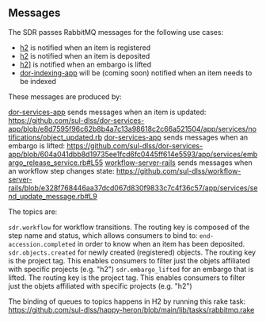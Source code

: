 ## Messages

The SDR passes RabbitMQ messages for the following use cases:

* [h2](index#h2) is notified when an item is registered
* [h2](index#h2) is notified when an item is deposited
* [h2](index#h2)] is notified when an embargo is lifted
* [dor-indexing-app](index#dor-indexing-app) will be (coming soon) notified when an item needs to be indexed

These messages are produced by:

[dor-services-app](index#dor-services-app)  sends messages when an item is updated: https://github.com/sul-dlss/dor-services-app/blob/e8d7595f96c62b8b4a7c13a98618c2c66a521504/app/services/notifications/object_updated.rb
[dor-services-app](index#dor-services-app) sends messages when an embargo is lifted: https://github.com/sul-dlss/dor-services-app/blob/604a041dbb8d19735ee1fcd6fc0445ff614e5593/app/services/embargo_release_service.rb#L55
[workflow-server-rails](index#workflow-server-rails) sends messages when an workflow step changes state: https://github.com/sul-dlss/workflow-server-rails/blob/e328f768446aa37dcd067d830f9833c7c4f36c57/app/services/send_update_message.rb#L9

The topics are:

`sdr.workflow` for workflow transitions.  The routing key is composed of the step name and status, which allows consumers to bind to: `end-accession.completed` in order to know when an item has been deposited.
`sdr.objects.created` for newly created (registered) objects. The routing key is the project tag.  This enables consumers to filter just the objets affiliated with specific projects (e.g. "h2")
`sdr.embargo_lifted` for an embargo that is lifted. The routing key is the project tag.  This enables consumers to filter just the objets affiliated with specific projects (e.g. "h2")
    
The binding of queues to topics happens in H2 by running this rake task:
https://github.com/sul-dlss/happy-heron/blob/main/lib/tasks/rabbitmq.rake
